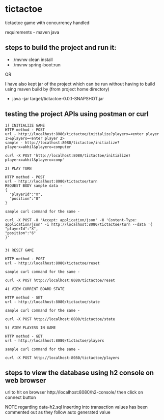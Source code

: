 # tictactoe
tictactoe game with concurrency handled

requirements - 
maven
java

## steps to build the project and run it:

- ./mvnw clean install
- ./mvnw spring-boot:run

OR

I have also kept jar of the project which can be run without having to build using maven build by (from project home directory)
- java -jar target/tictactoe-0.0.1-SNAPSHOT.jar

## testing the project APIs using postman or curl
```
1) INITIALIZE GAME
HTTP method - POST
url - http://localhost:8080/tictactoe/initialize?playerx=<enter player 1>&playero=<enter player 2>
sample - http://localhost:8080/tictactoe/initialize?playerx=akhil&playero=computer

curl -X POST 'http://localhost:8080/tictactoe/initialize?playerx=akhil&playero=comp'

2) PLAY TURN

HTTP method - POST 
url - http://localhost:8080/tictactoe/turn
REQUEST BODY sample data - 
{
  "playerId":"X",
  "position":"0"
}

sample curl command for the same - 

curl -X POST -H 'Accept: application/json' -H 'Content-Type: application/json' -i http://localhost:8080/tictactoe/turn --data '{
"playerId":"X",
"position":"6"
}'


3) RESET GAME

HTTP method - POST 
url - http://localhost:8080/tictactoe/reset

sample curl command for the same - 

curl -X POST http://localhost:8080/tictactoe/reset

4) VIEW CURRENT BOARD STATE

HTTP method - GET 
url - http://localhost:8080/tictactoe/state

sample curl command for the same - 

curl -X POST http://localhost:8080/tictactoe/state

5) VIEW PLAYERS IN GAME

HTTP method - GET 
url - http://localhost:8080/tictactoe/players

sample curl command for the same - 

curl -X POST http://localhost:8080/tictactoe/players

```
## steps to view the database using h2 console on web browser

url to hit on browser http://localhost:8080/h2-console/
then
click on connect button


NOTE regarding data-h2.sql
inserting into transaction values has been commented out as they follow auto generated value


